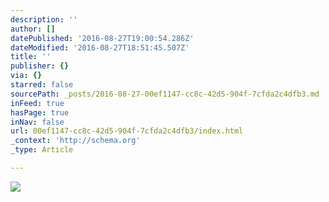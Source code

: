 ```yaml
---
description: ''
author: []
datePublished: '2016-08-27T19:00:54.286Z'
dateModified: '2016-08-27T18:51:45.507Z'
title: ''
publisher: {}
via: {}
starred: false
sourcePath: _posts/2016-08-27-00ef1147-cc8c-42d5-904f-7cfda2c4dfb3.md
inFeed: true
hasPage: true
inNav: false
url: 00ef1147-cc8c-42d5-904f-7cfda2c4dfb3/index.html
_context: 'http://schema.org'
_type: Article

---
```

![](https://the-grid-user-content.s3-us-west-2.amazonaws.com/2abc502a-00a1-47e2-b3d2-adc836935c4e.jpg)